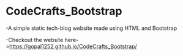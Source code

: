 # CodeCrafts_Bootstrap
-A simple static tech-blog website made using HTML and Bootstrap

-Checkout the website here->https://gopal1252.github.io/CodeCrafts_Bootstrap/
